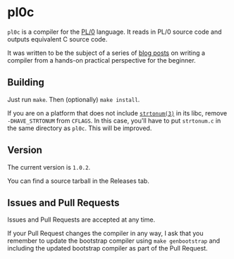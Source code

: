 pl0c
====
`pl0c` is a compiler for the
[PL/0](https://en.wikipedia.org/wiki/PL/0)
language. It reads in PL/0 source code and outputs
equivalent C source code.

It was written to be the subject of a series of
[blog posts](https://briancallahan.net/blog/20210814.html)
on writing a compiler from a hands-on practical perspective
for the beginner.

Building
--------
Just run `make`. Then (optionally) `make install`.

If you are on a platform that does not include
[`strtonum(3)`](https://man.openbsd.org/strtonum.3)
in its libc, remove `-DHAVE_STRTONUM` from `CFLAGS`.
In this case, you'll have to put `strtonum.c` in the
same directory as `pl0c`. This will be improved.

Version
-------
The current version is `1.0.2`.

You can find a source tarball in the Releases tab.

Issues and Pull Requests
------------------------
Issues and Pull Requests are accepted at any time.

If your Pull Request changes the compiler in any way, I ask
that you remember to update the bootstrap compiler using
`make genbootstrap` and including the updated bootstrap
compiler as part of the Pull Request.
